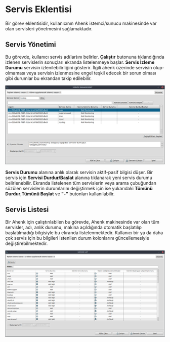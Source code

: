 # Servis Eklentisi

Bir görev eklentisidir, kullanıcının Ahenk istemci/sunucu makinesinde var olan servisleri yönetmesini sağlamaktadır.

## Servis Yönetimi

Bu görevde, kullanıcı servis ad(lar)ını belirler. **Çalıştır** butonuna tıklandığında izlenen servislerin sonuçları ekranda listelenmeye başlar. **Servis İzleme Durumu** servisin izlenilebilirliğini gösterir. İlgili ahenk üzerinde servisin olup-olmaması veya servisin izlenmesine engel teşkil edecek bir sorun olması gibi durumlar bu ekrandan takip edilebilir.

![Im213](images/service-manager.png)

**Servis Durumu** alanına anlık olarak servisin aktif-pasif bilgisi düşer. Bir servis için **Servisi Durdur/Başlat** alanına tıklanarak yeni servis durumu belirlenebilir. Ekranda listelenen tüm servislerin veya arama çubuğundan süzülen servislerin durumlarını değiştirmek için ise yukarıdaki **Tümünü Durdur**,**Tümünü Başlat** ve **"-"** butonları kullanılabilir. 

## Servis Listesi

Bir Ahenk için çalıştırılabilen bu görevde, Ahenk makinesinde var olan tüm servisler, adı, anlık durumu, makina açıldığında otomatik başlatılıp başlatılmadığı bilgisiyle bu ekranda listelenmektedir. Kullanıcı bir ya da daha çok servis için bu bilgileri istenilen durum kolonlarını güncellemesiyle değiştirebilmektedir.

![Im215](images/service-list.png)